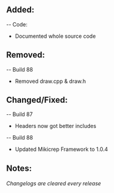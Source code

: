 ## Added:
-- Code:
- Documented whole source code

## Removed:
-- Build 88
- Removed draw.cpp & draw.h

## Changed/Fixed:
-- Build 87
- Headers now got better includes

-- Build 88
- Updated Mikicrep Framework to 1.0.4

## Notes:


###### Changelogs are cleared every release